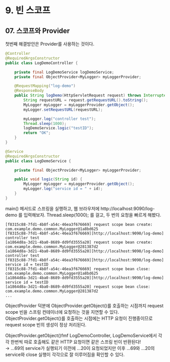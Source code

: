 # 9. 빈 스코프
## 07. 스코프와 Provider
첫번째 해결방안은 Provider를 사용하는 것이다.
```java
@Controller
@RequiredArgsConstructor
public class LogDemoController {

    private final LogDemoService logDemoService;
    private final ObjectProvider<MyLogger> myLoggerProvider;

    @RequestMapping("log-demo")
    @ResponseBody
    public String logDemo(HttpServletRequest request) throws InterruptedException {
        String requestURL = request.getRequestURL().toString();
        MyLogger myLogger = myLoggerProvider.getObject();
        myLogger.setRequestURL(requestURL);

        myLogger.log("controller test");
        Thread.sleep(1000);
        logDemoService.logic("testID");
        return "OK";
    }
}
```
```java
@Service
@RequiredArgsConstructor
public class LogDemoService {

    private final ObjectProvider<MyLogger> myLoggerProvider;

    public void logic(String id) {
        MyLogger myLogger = myLoggerProvider.getObject();
        myLogger.log("service id = " + id);
    }
}
```
main() 메서드로 스프링을 실행하고, 웹 브라우저에 http://localhost:9090/log-demo 를 입력해보자.
Thread.sleep(1000); 를 걸고, 두 번의 요청을 빠르게 해봤다.
```
[f8315c88-7fd1-4b8f-a54c-46ea3f676669] request scope bean create: com.example.demo.common.MyLogger@1a8bd625
[f8315c88-7fd1-4b8f-a54c-46ea3f676669][http://localhost:9090/log-demo] controller test
[a1864d8a-3d21-4ba0-8689-dd9fd3555a20] request scope bean create: com.example.demo.common.MyLogger@281387d2
[a1864d8a-3d21-4ba0-8689-dd9fd3555a20][http://localhost:9090/log-demo] controller test
[f8315c88-7fd1-4b8f-a54c-46ea3f676669][http://localhost:9090/log-demo] service id = testID
[f8315c88-7fd1-4b8f-a54c-46ea3f676669] request scope bean close: com.example.demo.common.MyLogger@1a8bd625
[a1864d8a-3d21-4ba0-8689-dd9fd3555a20][http://localhost:9090/log-demo] service id = testID
[a1864d8a-3d21-4ba0-8689-dd9fd3555a20] request scope bean close: com.example.demo.common.MyLogger@281387d2
...
```
ObjectProvider 덕분에 ObjectProvider.getObject()를 호출하는 시점까지 request scope 빈을 스프링 컨테이너에 요청하는 것을 지연할 수 있다.
ObjectProvider.getObject()를 호출하는 시점에는 HTTP 요청이 진행중이므로 request scope 빈의 생성이 정상 처리된다.

ObjectProvider.getObject()fmf LogDemoController, LogDemoService에서 각각 한번씩 따로 호출해도 같은 HTTP 요청이면 같은 스프링 빈이 반환된다!   
→ ...69의 service가 실행되기 이전에 ...20이 요청되었지만 이후 ...69와 ...20의 service와 close 실행이 각각으로 잘 이루어짐을 확인할 수 있다.
